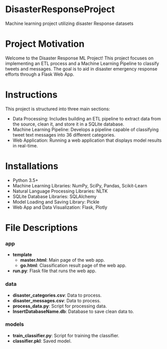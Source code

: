 # DisasterResponseProject
Machine learning project utilizing disaster Response datasets

# Project Motivation
Welcome to the Disaster Response ML Project! This project focuses on implementing an ETL process and a Machine Learning Pipeline to classify tweets and messages. The goal is to aid in disaster emergency response efforts through a Flask Web App.

# Instructions
This project is structured into three main sections:

- Data Processing: Includes building an ETL pipeline to extract data from the source, clean it, and store it in a SQLite database.
- Machine Learning Pipeline: Develops a pipeline capable of classifying tweet text messages into 36 different categories.
- Web Application: Running a web application that displays model results in real-time.

# Installations 
- Python 3.5+
- Machine Learning Libraries: NumPy, SciPy, Pandas, Scikit-Learn
- Natural Language Processing Libraries: NLTK
- SQLite Database Libraries: SQLAlchemy
- Model Loading and Saving Library: Pickle
- Web App and Data Visualization: Flask, Plotly

  
# File Descriptions
### app
- **template**
  - **master.html**: Main page of the web app.
  - **go.html**: Classification result page of the web app.
- **run.py**: Flask file that runs the web app.

### data
- **disaster_categories.csv**: Data to process.
- **disaster_messages.csv**: Data to process.
- **process_data.py**: Script for processing data.
- **InsertDatabaseName.db**: Database to save clean data to.

### models
- **train_classifier.py**: Script for training the classifier.
- **classifier.pkl**: Saved model.
